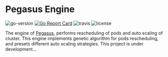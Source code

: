 # Pegasus Engine

![go-version](https://img.shields.io/github/go-mod/go-version/kobeHub/Pegasus-engine) [![Go Report Card](https://goreportcard.com/badge/github.com/kobeHub/Pegasus-engine)](https://goreportcard.com/report/github.com/kobeHub/Pegasus-engine) ![travis](https://img.shields.io/travis/com/kobeHub/Pegasus-engine) ![license](https://img.shields.io/github/license/kobeHub/Pegasus-engine)

The engine of [Pegasus](https://github.com/kobeHub/Pegasus), performs rescheduling of pods and auto scaling of cluster. This engine implements genetic algorithm for pods rescheduling, and presets different auto scaling strategies. This project is under development...
